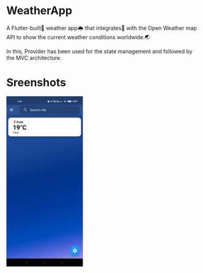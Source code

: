 # WeatherApp

A Flutter-built📳 weather app🌦️ that integrates🔗 with the Open Weather map API to show the current weather conditions worldwide.🌏    

In this, Provider has been used for the state management and followed by the MVC architecture.

# Sreenshots

<img src="https://github.com/swatikawale/weatherApp/blob/main/images/ss/ss1.jpg" alt="J" width="200"/>
